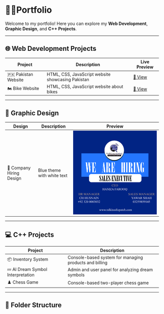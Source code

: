 # 👨‍💻Portfolio

Welcome to my portfolio! Here you can explore my **Web Development**, **Graphic Design**, and **C++ Projects**.  

---

## 🌐 Web Development Projects

| Project | Description | Live Preview |
|---------|------------|-------------|
| 🇵🇰 Pakistan Website | HTML, CSS, JavaScript website showcasing Pakistan | [🔗 View](https://<your-username>.github.io/Portfolio/Front-end%20Web%20development/Pakistan%20Website/index.html) |
| 🏍️ Bike Website | HTML, CSS, JavaScript website about bikes | [🔗 View](https://<your-username>.github.io/Portfolio/Front-end%20Web%20development/Bike%20Website/index.html) |

---

## 🎨 Graphic Design

| Design | Description | Preview |
|--------|------------|---------|
| 🎨 Company Hiring Design | Blue theme with white text | ![Company Design](Graphic-Designing/Hiring-Design.jpg) |

---

## 💻 C++ Projects

| Project | Description |
|---------|------------|
| 📦 Inventory System | Console-based system for managing products and billing |
| 💤 AI Dream Symbol Interpretation | Admin and user panel for analyzing dream symbols |
| ♟️ Chess Game | Console-based two-player chess game |

---

## 📂 Folder Structure

